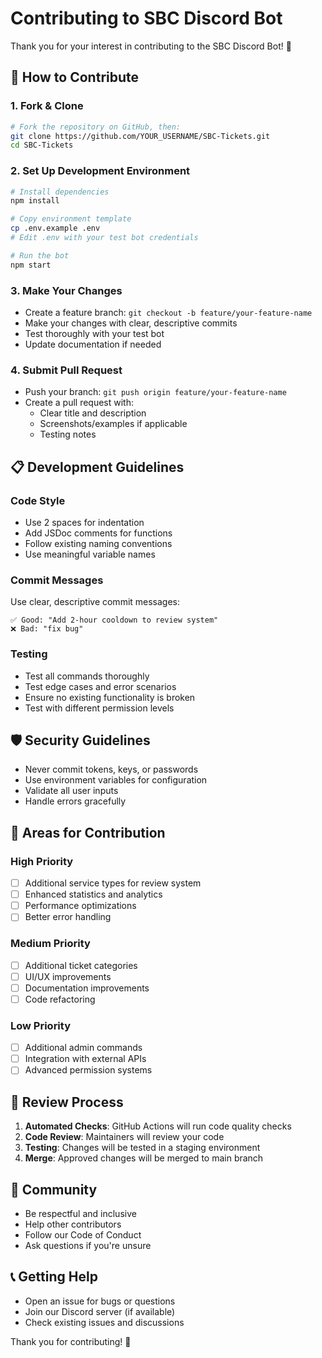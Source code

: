# Contributing to SBC Discord Bot

Thank you for your interest in contributing to the SBC Discord Bot! 🎉

## 🚀 How to Contribute

### 1. Fork & Clone
```bash
# Fork the repository on GitHub, then:
git clone https://github.com/YOUR_USERNAME/SBC-Tickets.git
cd SBC-Tickets
```

### 2. Set Up Development Environment
```bash
# Install dependencies
npm install

# Copy environment template
cp .env.example .env
# Edit .env with your test bot credentials

# Run the bot
npm start
```

### 3. Make Your Changes
- Create a feature branch: `git checkout -b feature/your-feature-name`
- Make your changes with clear, descriptive commits
- Test thoroughly with your test bot
- Update documentation if needed

### 4. Submit Pull Request
- Push your branch: `git push origin feature/your-feature-name`
- Create a pull request with:
  - Clear title and description
  - Screenshots/examples if applicable
  - Testing notes

## 📋 Development Guidelines

### Code Style
- Use 2 spaces for indentation
- Add JSDoc comments for functions
- Follow existing naming conventions
- Use meaningful variable names

### Commit Messages
Use clear, descriptive commit messages:
```
✅ Good: "Add 2-hour cooldown to review system"
❌ Bad: "fix bug"
```

### Testing
- Test all commands thoroughly
- Test edge cases and error scenarios
- Ensure no existing functionality is broken
- Test with different permission levels

## 🛡️ Security Guidelines

- Never commit tokens, keys, or passwords
- Use environment variables for configuration
- Validate all user inputs
- Handle errors gracefully

## 🎯 Areas for Contribution

### High Priority
- [ ] Additional service types for review system
- [ ] Enhanced statistics and analytics
- [ ] Performance optimizations
- [ ] Better error handling

### Medium Priority
- [ ] Additional ticket categories
- [ ] UI/UX improvements
- [ ] Documentation improvements
- [ ] Code refactoring

### Low Priority
- [ ] Additional admin commands
- [ ] Integration with external APIs
- [ ] Advanced permission systems

## 📝 Review Process

1. **Automated Checks**: GitHub Actions will run code quality checks
2. **Code Review**: Maintainers will review your code
3. **Testing**: Changes will be tested in a staging environment
4. **Merge**: Approved changes will be merged to main branch

## 🤝 Community

- Be respectful and inclusive
- Help other contributors
- Follow our Code of Conduct
- Ask questions if you're unsure

## 📞 Getting Help

- Open an issue for bugs or questions
- Join our Discord server (if available)
- Check existing issues and discussions

Thank you for contributing! 🚀
